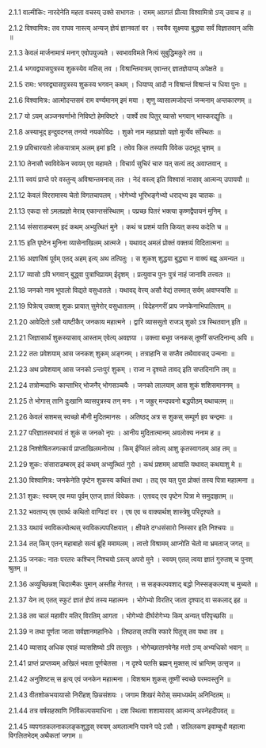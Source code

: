 2.1.1
वाल्मीकिः:
नारदेनेति महता वचस्य् उक्ते सभागतः ।
रामम् अग्रगतं प्रीत्या विश्वामित्रो ऽप्य् उवाच ह ॥


2.1.2
विश्वामित्रः:
तव राघव नास्त्य् अन्यज् ज्ञेयं ज्ञानवतां वर ।
स्वयैव सूक्ष्मया बुद्ध्या सर्वं विज्ञातवान् असि ॥


2.1.3
केवलं मार्जनामात्रं मनाग् एवोपयुज्यते ।
स्वभावविमले नित्यं सुबुद्धिमकुरे तव ॥


2.1.4
भगवद्व्यासपुत्रस्य शुकस्येव मतिस् तव ।
विश्रान्तिमात्रम् एवान्तर् ज्ञातज्ञेयाप्य् अपेक्षते ॥


2.1.5
रामः:
भगवद्व्यासपुत्रस्य शुकस्य भगवन् कथम् ।
धियाप्य् आदौ न विश्रान्तं विश्रान्तं च धिया पुनः ॥


2.1.6
विश्वामित्रः:
आत्मोदन्तसमं राम वर्ण्यमानम् इमं मया ।
शृणु व्यासात्मजोदन्तं जन्मनाम् अन्तकारणम् ॥


2.1.7
यो ऽयम् अञ्जनवर्णाभो निविष्टो हेमविष्टरे ।
पार्श्वे तव पितुर् व्यासो भगवान् भास्करद्युतिः ॥


2.1.8
अस्याभूद् इन्दुवदनस् तनयो नयकोविदः ।
शुको नाम महाप्राज्ञो यज्ञो मूर्त्येव संस्थितः ॥


2.1.9
प्रविचारयतो लोकयात्राम् अलम् इमां हृदि ।
तवेव किल तस्यापि विवेक उदभूद् भृशम् ॥


2.1.10
तेनासौ स्वविवेकेन स्वयम् एव महामते ।
विचार्य सुचिरं चारु यत् सत्यं तद् अवाप्तवान् ॥


2.1.11
स्वयं प्राप्ते परे वस्तुन्य् अविश्रान्तमनास् ततः ।
नेदं वस्त्व् इति विश्वासं नासाव् आत्मन्य् उपाययौ ॥


2.1.12
केवलं विररामास्य चेतो विगतचापलम् ।
भोगेभ्यो भूरिभङ्गेभ्यो धराद्भ्य इव चातकः ॥


2.1.13
एकदा सो ऽमलप्रज्ञो मेराव् एकान्तसंस्थितम् ।
पप्रच्छ पितरं भक्त्या कृष्णद्वैपायनं मुनिम् ॥


2.1.14
संसाराडम्बरम् इदं कथम् अभ्युत्थितं मुने ।
कथं च प्रशमं याति कियत् कस्य कदेति च ॥


2.1.15
इति पृष्टेन मुनिना व्यासेनाखिलम् आत्मजे ।
यथावद् अमलं प्रोक्तं वक्तव्यं विदितात्मना ॥


2.1.16
अज्ञासिषं पूर्वम् एतद् अहम् इत्य् अथ तत्पितुः ।
स शुकश् शुद्धया बुद्ध्या न वाक्यं बह्व् अमन्यत ॥


2.1.17
व्यासो ऽपि भगवान् बुद्ध्वा पुत्राभिप्रायम् ईदृशम् ।
प्रत्युवाच पुनः पुत्रं नाहं जानामि तत्त्वतः ॥


2.1.18
जनको नाम भूपालो विद्यते वसुधातले ।
यथावद् वेत्त्य् असौ वेद्यं तस्मात् सर्वम् अवाप्स्यसि ॥


2.1.19
पित्रेत्य् उक्तश् शुकः प्रायात् सुमेरोर् वसुधातलम् ।
विदेहनगरीं प्राप जनकेनाभिपालिताम् ॥


2.1.20
आवेदितो ऽसौ याष्टीकैर् जनकाय महात्मने ।
द्वारि व्याससुतो राजञ् शुको ऽत्र स्थितवान् इति ॥


2.1.21
जिज्ञासार्थं शुकस्यासाव् आस्ताम् एवेत्य् अवज्ञया ।
उक्त्वा बभूव जनकस् तूष्णीं सप्तदिनान्य् अपि ॥


2.1.22
ततः प्रवेशयाम् आस जनकश् शुकम् अङ्गनम् ।
तत्राहानि स सप्तैव तथैवावसद् उन्मनाः ॥


2.1.23
अथ प्रवेशयाम् आस जनको ऽन्तःपुरं शुकम् ।
राजा न दृश्यते तावद् इति सप्तदिनानि तम् ॥


2.1.24
तत्रोन्मदाभिः कान्ताभिर् भोजनैर् भोगसञ्चयैः ।
जनको लालयाम् आस शुकं शशिसमाननम् ॥


2.1.25
ते भोगास् तानि दुःखानि व्यासपुत्रस्य तन् मनः ।
न जह्रुर् मन्दपवनो बद्धपीठम् यथाचलम् ॥


2.1.26
केवलं सशमस् स्वच्छो मौनी मुदितमानसः ।
अतिष्ठद् अत्र स शुकस् सम्पूर्ण इव चन्द्रमाः ॥


2.1.27
परिज्ञातस्वभावं तं शुकं स जनको नृपः ।
आनीय मुदितात्मानम् अवलोक्य ननाम ह ॥


2.1.28
निश्शेषितजगत्कार्य प्राप्ताखिलमनोरथ ।
किम् ईप्सितं तवेत्य् आशु कृतस्वागतम् आह तम् ॥


2.1.29
शुकः:
संसाराडम्बरम् इदं कथम् अभ्युत्थितं गुरो ।
कथं प्रशमम् आयाति यथावत् कथयाशु मे ॥


2.1.30
विश्वामित्रः:
जनकेनेति पृष्टेन शुकस्य कथितं तथा ।
तद् एव यत् पुरा प्रोक्तं तस्य पित्रा महात्मना ॥


2.1.31
शुकः:
स्वयम् एव मया पूर्वम् एतज् ज्ञातं विवेकतः ।
एतावद् एव पृष्टेन पित्रा मे समुदाहृतम् ॥


2.1.32
भवताप्य् एष एवार्थः कथितो वाग्विदां वर ।
एष एव च वाक्यार्थश् शास्त्रेषु परिदृश्यते ॥


2.1.33
यथायं स्वविकल्पोत्थस् स्वविकल्पपरिक्षयात् ।
क्षीयते दग्धसंसारो निस्सार इति निश्चयः ॥


2.1.34
तत् किम् एतन् महाबाहो सत्यं ब्रूहि ममामलम् ।
त्वत्तो विश्रामम् आप्नोति चेतो मा भ्रमताज् जगत् ॥


2.1.35
जनकः:
नातः परतरः कश्चिन् निश्चयो ऽस्त्य् अपरो मुने ।
स्वयम् एतत् त्वया ज्ञातं गुरुतश् च पुनश् श्रुतम् ॥


2.1.36
अव्युच्छिन्नश् चिदात्मैकः पुमान् अस्तीह नेतरत् ।
स सङ्कल्पवशाद् बद्धो निस्सङ्कल्पश् च मुच्यते ॥


2.1.37
येन त्व् एतत् स्फुटं ज्ञातं ज्ञेयं तस्य महात्मनः ।
भोगेभ्यो विरतिर् जाता दृश्याद् वा सकलाद् इह ॥


2.1.38
तव चालं महावीर मतिर् विरतिम् आगता ।
भोगेभ्यो दीर्घरोगेभ्यः किम् अन्यत् परिपृच्छसि ॥


2.1.39
न तथा पूर्णता जाता सर्वज्ञानमहानिधेः ।
तिष्ठतस् तपसि स्फारे पितुस् तव यथा तव ॥


2.1.40
व्यासाद् अधिक एवाहं व्यासशिष्यो ऽपि तत्सुतः ।
भोगेच्छातानवेनेह मत्तो ऽप्य् अभ्यधिको भवान् ॥


2.1.41
प्राप्तं प्राप्तव्यम् अखिलं भवता पूर्णचेतसा ।
न दृश्ये पतसि ब्रह्मन् मुक्तस् त्वं भ्रान्तिम् उत्सृज ॥


2.1.42
अनुशिष्टस् स इत्य् एवं जनकेन महात्मना ।
विशश्राम शुकस् तूष्णीं स्वच्छे परमवस्तुनि ॥


2.1.43
वीतशोकभयायासो निरीहश् छिन्नसंशयः ।
जगाम शिखरं मेरोस् समाध्यर्थम् अनिन्दितम् ॥


2.1.44
तत्र वर्षसहस्राणि निर्विकल्पसमाधिना ।
दश स्थित्वा शशामासाव् आत्मन्य् अस्नेहदीपवत् ॥


2.1.45
व्यपगतकलनाकलङ्कशुद्धस् स्वयम् अमलात्मनि पावने पदे ऽसौ ।
सलिलकण इवाम्बुधौ महात्मा विगलितभेदम् अथैकतां जगाम ॥


